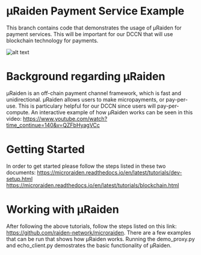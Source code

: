 # µRaiden Payment Service Example
This branch contains code that demonstrates the usage of µRaiden for payment services. This will be important for our DCCN that will use blockchain technology for payments.

![alt text](https://microraiden.readthedocs.io/en/latest/_images/uRaidenOverview.png)


# Background regarding µRaiden

µRaiden is an off-chain payment channel framework, which is fast and unidirectional. µRaiden allows users to make micropayments, or pay-per-use. This is particulary helpful for our DCCN since users will pay-per-compute. An interactive example of how µRaiden works can be seen in this video: https://www.youtube.com/watch?time_continue=140&v=QZFbHyagVCc

# Getting Started

In order to get started please follow the steps listed in these two documents:
https://microraiden.readthedocs.io/en/latest/tutorials/dev-setup.html
https://microraiden.readthedocs.io/en/latest/tutorials/blockchain.html

# Working with µRaiden 
After following the above tutorials, follow the steps listed on this link: https://github.com/raiden-network/microraiden.
There are a few examples that can be run that shows how µRaiden works. Running the demo_proxy.py and echo_client.py demostrates the basic functionality of µRaiden.
